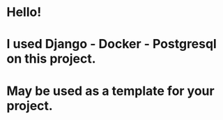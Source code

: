 # Hello!
# I used Django - Docker - Postgresql on this project. 
# May be used as a template for your project.